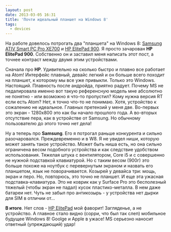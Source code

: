 ```yaml
---
layout: post
date: 2013-03-05 16:31
title: 'Почти идеальный планшет на Windows 8'
tags:
  - devices
---
```




На работе довелось потрогать два "планшета" на Windows 8:
[Samsung ATIV Smart PC Pro XE700](http://market.yandex.ru/model.xml?modelid=8538765&hid=6427100)
и [HP ElitePad 900](http://market.yandex.ru/model.xml?modelid=9238862).
Я просто зачарован __HP ElitePad 900__. Собственно он и заставил меня написать
этот пост, а точнее контраст между двумя этим устройствами.

Сначала про __HP__. Удивительно на сколько быстро и плавно все работает на Atom!
Интерфейс плавный, девайс легкий и он больше всего походит на планшет, к которому
мы все уже привыкли. Только это Windows. Настоящий. Плавность после андройда, приятно радует.
Почему MS не педалировала именно вот такую референсную модель мне абсолютно не понятно -
или возможно я что-то пропустил? Кому нужна версия RT если есть Atom? Нет, я точно
что-то не понимаю. Хотя, устройство к сожалению не идеальное. Главных претензий у меня две.
Во-первых это экран - 1280x800 это как бы начало прошлого года. А во-вторых отсутствие пера,
как в устройстве от Samsung. Но обычному пользователю до этого точно нет дела!

Ну а теперь про __Samsung__. Его я потрогал раньше конкурента и сильно разочаровался.
Преждевременно и в W8. Я не увидел ниши, которую может занять такое устройство. Может быть ниша есть,
но она сильно ограничена весом подобного устройства и как следствие удобством использования.
Тяжелая штука с вентилятором, Core i5 и с совершенно не нужной подставкой клавиатурой.
Но с таким весом (900г) это больше похоже на ноутбук с перевернутым экраном и назвать его планшетом,
язык не поворачивается. Козырей у девайса три: мощь, экран и перо. Но, повторюсь,
это точно не планшет. И еще эта ужасная подставка-клавиатура. Это не коврик как у Surface Pro
это бесполезный тяжелый (чтобы экран не падал) кусок пластико-металла. В нем даже батареи нет.
Чуть не забыл про антикозырь - у устройства нет дырки для SIM в отличии от...

__В итоге__. Нет слов - [HP ElitePad](http://market.yandex.ru/model.xml?modelid=9238862) мой фаворит! Загляденье, а не устройство. А главное
стало видно (сорри, что был так слеп) мобильное будущее Windows 8! Goolge и Apple в ужасе!
MS серьезно наносит ответный (упреждающий) удар!
